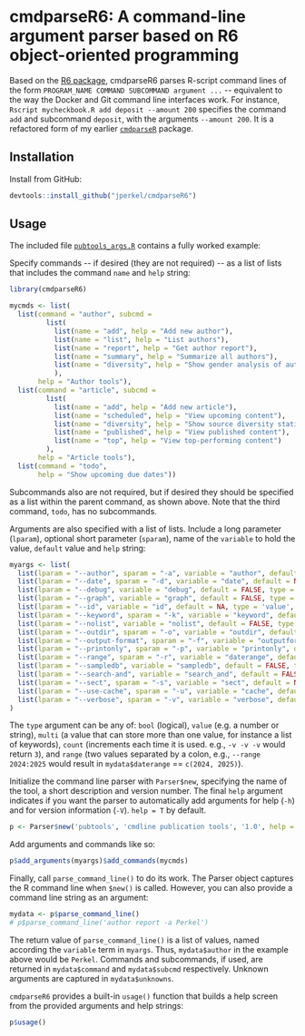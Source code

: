 # cmdparseR6: A command-line argument parser based on R6 object-oriented programming

Based on the [R6 package](https://r6.r-lib.org/articles/Introduction.html), cmdparseR6 parses R-script command lines of the form `PROGRAM_NAME COMMAND SUBCOMMAND argument ...` -- equivalent to the way the Docker and Git command line interfaces work. For instance, `Rscript mycheckbook.R add deposit --amount 200` specifies the command `add` and subcommand `deposit`, with the arguments `--amount 200`. It is a refactored form of my earlier [`cmdparseR`](https://github.com/jperkel/cmdparseR) package. 

## Installation
Install from GitHub: 
```r
devtools::install_github("jperkel/cmdparseR6")
```

## Usage
The included file [`pubtools_args.R`](https://github.com/jperkel/cmdparseR6/blob/main/pubtools_args.R) contains a fully worked example: 

Specify commands -- if desired (they are not required) -- as a list of lists that includes the command `name` and `help` string: 
```r
library(cmdparseR6)

mycmds <- list(
  list(command = "author", subcmd =
         list(
           list(name = "add", help = "Add new author"),
           list(name = "list", help = "List authors"),
           list(name = "report", help = "Get author report"),
           list(name = "summary", help = "Summarize all authors"),
           list(name = "diversity", help = "Show gender analysis of authorship")
           ),
       help = "Author tools"),
  list(command = "article", subcmd =
         list(
           list(name = "add", help = "Add new article"),
           list(name = "scheduled", help = "View upcoming content"),
           list(name = "diversity", help = "Show source diversity statistics"),
           list(name = "published", help = "View published content"),
           list(name = "top", help = "View top-performing content")
         ),
       help = "Article tools"),
  list(command = "todo", 
       help = "Show upcoming due dates"))
```
Subcommands also are not required, but if desired they should be specified as a list within the parent command, as shown above. Note that the third command, `todo`, has no subcommands. 

Arguments are also specified with a list of lists. Include a long parameter (`lparam`), optional short parameter (`sparam`), name of the `variable` to hold the value, `default` value and `help` string: 
```r
myargs <- list(
  list(lparam = "--author", sparam = "-a", variable = "author", default = NA, type = "value", help = 'Specify author'),
  list(lparam = "--date", sparam = "-d", variable = "date", default = NA, type = 'value', help = 'YYYY-MM-DD | YYYY-MM | YYYY'),
  list(lparam = "--debug", variable = "debug", default = FALSE, type = 'bool', help = "Run in debug mode"),
  list(lparam = "--graph", variable = "graph", default = FALSE, type = 'bool', help = 'Graph output'),
  list(lparam = "--id", variable = "id", default = NA, type = 'value', help = 'Specify row Id for more details'),
  list(lparam = "--keyword", sparam = "-k", variable = "keyword", default = NULL, type = 'multi', help = "Search keywords; multiple keys are OR'd unless search_and == TRUE"),
  list(lparam = "--nolist", variable = "nolist", default = FALSE, type = 'bool', help = "Exclude article listing from author report"),
  list(lparam = "--outdir", sparam = "-o", variable = "outdir", default = 'OUTDIR', type = 'value', help = 'Store plots to outdir'),
  list(lparam = "--output-format", sparam = "-f", variable = "outputformat", default = "svg", type = 'value', help = "Select output format"),
  list(lparam = "--printonly", sparam = "-p", variable = "printonly", default = FALSE, type = 'bool', help = 'Show only print content'),
  list(lparam = "--range", sparam = "-r", variable = "daterange", default = NA, type = 'range', help = 'YYYY-MM-DD:YYYY-MM-DD'),
  list(lparam = "--sampledb", variable = "sampledb", default = FALSE, type = 'bool', help = 'Sample AuthorDB for validation'),
  list(lparam = "--search-and", variable = "search_and", default = FALSE, type = 'bool', help = "Perform Boolean AND keyword search"),
  list(lparam = "--sect", sparam = "-s", variable = "sect", default = NA, type = 'multi', help = 'Filter by section'),
  list(lparam = "--use-cache", sparam = "-u", variable = "cache", default = FALSE, type = "bool", help = "Force using cached files"),
  list(lparam = "--verbose", sparam = "-v", variable = "verbose", default = 0, "count", help = "Print verbose messages; each use increments the verbosity level")
)
```
The `type` argument can be any of: `bool` (logical), `value` (e.g. a number or string), `multi` (a value that can store more than one value, for instance a list of keywords), `count` (increments each time it is used. e.g., `-v -v -v` would return `3`), and `range` (two values separated by a colon, e.g., `--range 2024:2025` would result in `mydata$daterange` == `c(2024, 2025)`). 

Initialize the command line parser with `Parser$new`, specifying the name of the tool, a short description and version number. The final `help` argument indicates if you want the parser to automatically add arguments for help (`-h`) and for version information (`-V`). `help = T` by default. 

```r
p <- Parser$new('pubtools', 'cmdline publication tools', '1.0', help = T)
```

Add arguments and commands like so:
```r
p$add_arguments(myargs)$add_commands(mycmds)
```

Finally, call `parse_command_line()` to do its work. The Parser object captures the R command line when `$new()` is called. However, you can also provide a command line string as an argument: 

```r
mydata <- p$parse_command_line()
# p$parse_command_line('author report -a Perkel')
```

The return value of `parse_command_line()` is a list of values, named according the `variable` term in `myargs`. Thus, `mydata$author` in the example above would be `Perkel`. Commands and subcommands, if used, are returned in `mydata$command` and `mydata$subcmd` respectively. Unknown arguments are captured in `mydata$unknowns`. 

`cmdparseR6` provides a built-in `usage()` function that builds a help screen from the provided arguments and help strings: 
```r
p$usage()
```
